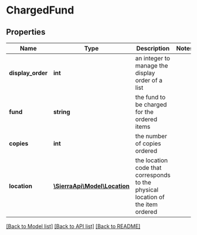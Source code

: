 # ChargedFund

## Properties
Name | Type | Description | Notes
------------ | ------------- | ------------- | -------------
**display_order** | **int** | an integer to manage the display order of a list | 
**fund** | **string** | the fund to be charged for the ordered items | 
**copies** | **int** | the number of copies ordered | 
**location** | [**\SierraApi\Model\Location**](Location.md) | the location code that corresponds to the physical location of the item ordered | 

[[Back to Model list]](../README.md#documentation-for-models) [[Back to API list]](../README.md#documentation-for-api-endpoints) [[Back to README]](../README.md)


